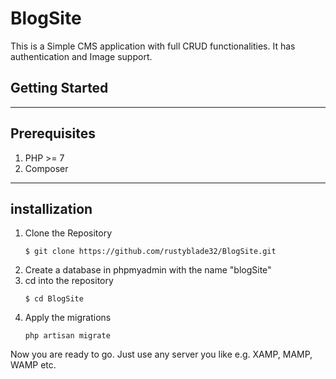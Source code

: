# BlogSite

This is a Simple CMS application with full CRUD functionalities. It has authentication and Image support.



## Getting Started
---
## Prerequisites
1. PHP >= 7
1. Composer

---
## installization
1. Clone the Repository
    ```
    $ git clone https://github.com/rustyblade32/BlogSite.git
    ```
1. Create a database in phpmyadmin with the name "blogSite"
1. cd into the repository
    ```
    $ cd BlogSite
    ```
1. Apply the migrations
    ```
    php artisan migrate
    ```

Now you are ready to go. Just use any server you like e.g. XAMP, MAMP, WAMP etc.
